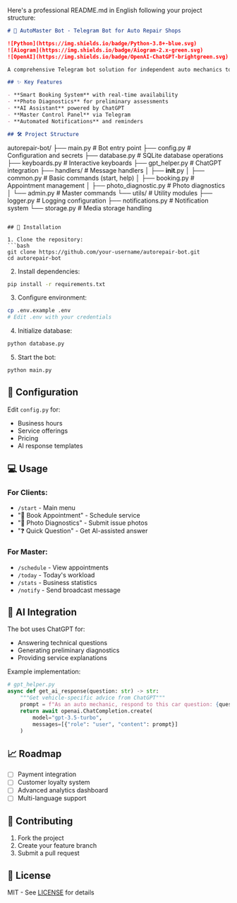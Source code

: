 Here's a professional README.md in English following your project structure:

```markdown
# 🚗 AutoMaster Bot - Telegram Bot for Auto Repair Shops

![Python](https://img.shields.io/badge/Python-3.8+-blue.svg)
![Aiogram](https://img.shields.io/badge/Aiogram-2.x-green.svg)
![OpenAI](https://img.shields.io/badge/OpenAI-ChatGPT-brightgreen.svg)

A comprehensive Telegram bot solution for independent auto mechanics to manage appointments, provide preliminary diagnostics via photo, and answer common questions using AI.

## ✨ Key Features

- **Smart Booking System** with real-time availability
- **Photo Diagnostics** for preliminary assessments
- **AI Assistant** powered by ChatGPT
- **Master Control Panel** via Telegram
- **Automated Notifications** and reminders

## 🛠 Project Structure

```
autorepair-bot/
├── main.py                # Bot entry point
├── config.py              # Configuration and secrets
├── database.py            # SQLite database operations
├── keyboards.py           # Interactive keyboards
├── gpt_helper.py          # ChatGPT integration
├── handlers/              # Message handlers
│   ├── __init__.py
│   ├── common.py          # Basic commands (start, help)
│   ├── booking.py         # Appointment management
│   ├── photo_diagnostic.py # Photo diagnostics
│   └── admin.py           # Master commands
└── utils/                 # Utility modules
    ├── logger.py          # Logging configuration
    ├── notifications.py   # Notification system
    └── storage.py         # Media storage handling
```

## 🚀 Installation

1. Clone the repository:
```bash
git clone https://github.com/your-username/autorepair-bot.git
cd autorepair-bot
```

2. Install dependencies:
```bash
pip install -r requirements.txt
```

3. Configure environment:
```bash
cp .env.example .env
# Edit .env with your credentials
```

4. Initialize database:
```bash
python database.py
```

5. Start the bot:
```bash
python main.py
```

## 🔧 Configuration

Edit `config.py` for:
- Business hours
- Service offerings
- Pricing
- AI response templates

## 💻 Usage

### For Clients:
- `/start` - Main menu
- "📅 Book Appointment" - Schedule service
- "📸 Photo Diagnostics" - Submit issue photos
- "❓ Quick Question" - Get AI-assisted answer

### For Master:
- `/schedule` - View appointments
- `/today` - Today's workload
- `/stats` - Business statistics
- `/notify` - Send broadcast message

## 🤖 AI Integration

The bot uses ChatGPT for:
- Answering technical questions
- Generating preliminary diagnostics
- Providing service explanations

Example implementation:
```python
# gpt_helper.py
async def get_ai_response(question: str) -> str:
    """Get vehicle-specific advice from ChatGPT"""
    prompt = f"As an auto mechanic, respond to this car question: {question}"
    return await openai.ChatCompletion.create(
        model="gpt-3.5-turbo",
        messages=[{"role": "user", "content": prompt}]
    )
```

## 📈 Roadmap

- [ ] Payment integration
- [ ] Customer loyalty system
- [ ] Advanced analytics dashboard
- [ ] Multi-language support

## 🤝 Contributing

1. Fork the project
2. Create your feature branch
3. Submit a pull request

## 📜 License

MIT - See [LICENSE](LICENSE) for details